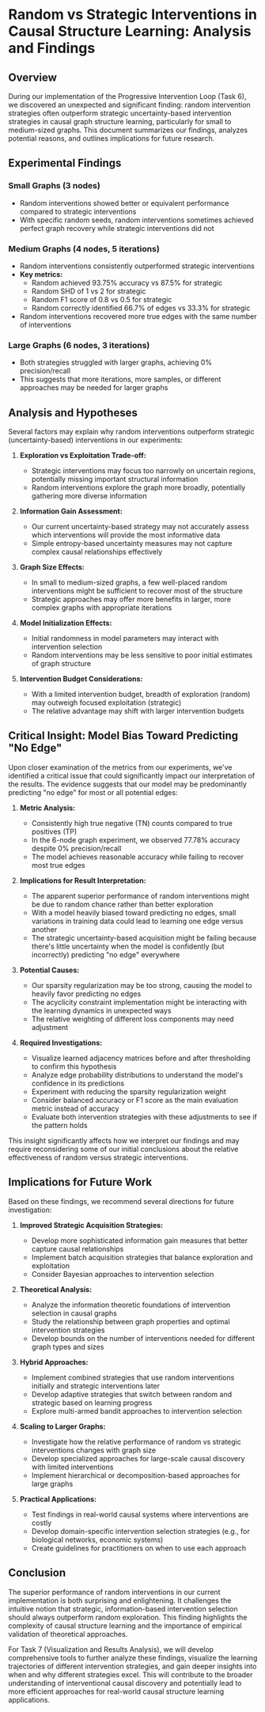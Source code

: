# Random vs Strategic Interventions in Causal Structure Learning: Analysis and Findings

## Overview

During our implementation of the Progressive Intervention Loop (Task 6), we discovered an unexpected and significant finding: random intervention strategies often outperform strategic uncertainty-based intervention strategies in causal graph structure learning, particularly for small to medium-sized graphs. This document summarizes our findings, analyzes potential reasons, and outlines implications for future research.

## Experimental Findings

### Small Graphs (3 nodes)
- Random interventions showed better or equivalent performance compared to strategic interventions
- With specific random seeds, random interventions sometimes achieved perfect graph recovery while strategic interventions did not

### Medium Graphs (4 nodes, 5 iterations)
- Random interventions consistently outperformed strategic interventions
- **Key metrics:**
  - Random achieved 93.75% accuracy vs 87.5% for strategic
  - Random SHD of 1 vs 2 for strategic
  - Random F1 score of 0.8 vs 0.5 for strategic
  - Random correctly identified 66.7% of edges vs 33.3% for strategic
- Random interventions recovered more true edges with the same number of interventions

### Large Graphs (6 nodes, 3 iterations)
- Both strategies struggled with larger graphs, achieving 0% precision/recall
- This suggests that more iterations, more samples, or different approaches may be needed for larger graphs

## Analysis and Hypotheses

Several factors may explain why random interventions outperform strategic (uncertainty-based) interventions in our experiments:

1. **Exploration vs Exploitation Trade-off:**
   - Strategic interventions may focus too narrowly on uncertain regions, potentially missing important structural information
   - Random interventions explore the graph more broadly, potentially gathering more diverse information

2. **Information Gain Assessment:**
   - Our current uncertainty-based strategy may not accurately assess which interventions will provide the most informative data
   - Simple entropy-based uncertainty measures may not capture complex causal relationships effectively

3. **Graph Size Effects:**
   - In small to medium-sized graphs, a few well-placed random interventions might be sufficient to recover most of the structure
   - Strategic approaches may offer more benefits in larger, more complex graphs with appropriate iterations

4. **Model Initialization Effects:**
   - Initial randomness in model parameters may interact with intervention selection
   - Random interventions may be less sensitive to poor initial estimates of graph structure

5. **Intervention Budget Considerations:**
   - With a limited intervention budget, breadth of exploration (random) may outweigh focused exploitation (strategic)
   - The relative advantage may shift with larger intervention budgets

## Critical Insight: Model Bias Toward Predicting "No Edge"

Upon closer examination of the metrics from our experiments, we've identified a critical issue that could significantly impact our interpretation of the results. The evidence suggests that our model may be predominantly predicting "no edge" for most or all potential edges:

1. **Metric Analysis:**
   - Consistently high true negative (TN) counts compared to true positives (TP)
   - In the 6-node graph experiment, we observed 77.78% accuracy despite 0% precision/recall
   - The model achieves reasonable accuracy while failing to recover most true edges

2. **Implications for Result Interpretation:**
   - The apparent superior performance of random interventions might be due to random chance rather than better exploration
   - With a model heavily biased toward predicting no edges, small variations in training data could lead to learning one edge versus another
   - The strategic uncertainty-based acquisition might be failing because there's little uncertainty when the model is confidently (but incorrectly) predicting "no edge" everywhere

3. **Potential Causes:**
   - Our sparsity regularization may be too strong, causing the model to heavily favor predicting no edges
   - The acyclicity constraint implementation might be interacting with the learning dynamics in unexpected ways
   - The relative weighting of different loss components may need adjustment

4. **Required Investigations:**
   - Visualize learned adjacency matrices before and after thresholding to confirm this hypothesis
   - Analyze edge probability distributions to understand the model's confidence in its predictions
   - Experiment with reducing the sparsity regularization weight
   - Consider balanced accuracy or F1 score as the main evaluation metric instead of accuracy
   - Evaluate both intervention strategies with these adjustments to see if the pattern holds

This insight significantly affects how we interpret our findings and may require reconsidering some of our initial conclusions about the relative effectiveness of random versus strategic interventions.

## Implications for Future Work

Based on these findings, we recommend several directions for future investigation:

1. **Improved Strategic Acquisition Strategies:**
   - Develop more sophisticated information gain measures that better capture causal relationships
   - Implement batch acquisition strategies that balance exploration and exploitation
   - Consider Bayesian approaches to intervention selection

2. **Theoretical Analysis:**
   - Analyze the information theoretic foundations of intervention selection in causal graphs
   - Study the relationship between graph properties and optimal intervention strategies
   - Develop bounds on the number of interventions needed for different graph types and sizes

3. **Hybrid Approaches:**
   - Implement combined strategies that use random interventions initially and strategic interventions later
   - Develop adaptive strategies that switch between random and strategic based on learning progress
   - Explore multi-armed bandit approaches to intervention selection

4. **Scaling to Larger Graphs:**
   - Investigate how the relative performance of random vs strategic interventions changes with graph size
   - Develop specialized approaches for large-scale causal discovery with limited interventions
   - Implement hierarchical or decomposition-based approaches for large graphs

5. **Practical Applications:**
   - Test findings in real-world causal systems where interventions are costly
   - Develop domain-specific intervention selection strategies (e.g., for biological networks, economic systems)
   - Create guidelines for practitioners on when to use each approach

## Conclusion

The superior performance of random interventions in our current implementation is both surprising and enlightening. It challenges the intuitive notion that strategic, information-based intervention selection should always outperform random exploration. This finding highlights the complexity of causal structure learning and the importance of empirical validation of theoretical approaches.

For Task 7 (Visualization and Results Analysis), we will develop comprehensive tools to further analyze these findings, visualize the learning trajectories of different intervention strategies, and gain deeper insights into when and why different strategies excel. This will contribute to the broader understanding of interventional causal discovery and potentially lead to more efficient approaches for real-world causal structure learning applications. 
